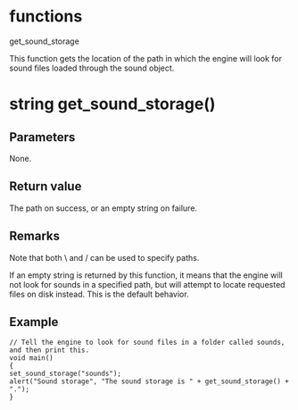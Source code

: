 # functions

get_sound_storage

  


This function gets the location of the path in which the engine will look for sound files loaded through the sound object.  


# string get_sound_storage()

## Parameters

None.

## Return value

The path on success, or an empty string on failure.

## Remarks

Note that both \ and / can be used to specify paths.

If an empty string is returned by this function, it means that the engine will not look for sounds in a specified path, but will attempt to locate requested files on disk instead. This is the default behavior.

## Example


```
// Tell the engine to look for sound files in a folder called sounds, and then print this.
void main()
{
set_sound_storage("sounds");
alert("Sound storage", "The sound storage is " + get_sound_storage() + ".");
}

```

